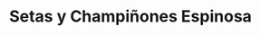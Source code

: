 ---
title: "Setas y Champiñones Espinosa"
url: /bilbao/setas-y-champinones-espinosa/
shop: especias
---